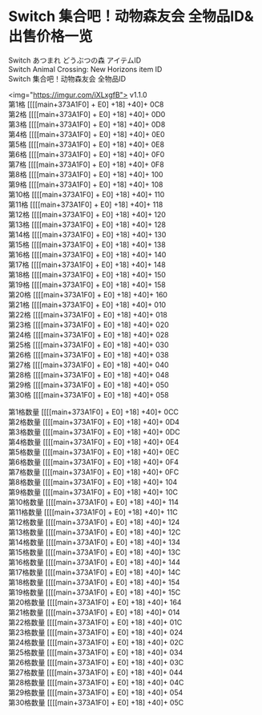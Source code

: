 # Switch 集合吧！动物森友会 全物品ID&出售价格一览
Switch あつまれ どうぶつの森 アイテムID<br>
Switch Animal Crossing: New Horizons item ID<br>
Switch 集合吧！动物森友会 全物品ID<br>

<img="https://imgur.com/iXLxgfB">
v1.1.0<br>
第1格	[[[[main+373A1F0] + E0] +18] +40]+ 0C8<br>
第2格	[[[[main+373A1F0] + E0] +18] +40]+ 0D0<br>
第3格	[[[[main+373A1F0] + E0] +18] +40]+ 0D8<br>
第4格	[[[[main+373A1F0] + E0] +18] +40]+ 0E0<br>
第5格	[[[[main+373A1F0] + E0] +18] +40]+ 0E8<br>
第6格	[[[[main+373A1F0] + E0] +18] +40]+ 0F0<br>
第7格	[[[[main+373A1F0] + E0] +18] +40]+ 0F8<br>
第8格	[[[[main+373A1F0] + E0] +18] +40]+ 100<br>
第9格	[[[[main+373A1F0] + E0] +18] +40]+ 108<br>
第10格	[[[[main+373A1F0] + E0] +18] +40]+ 110<br>
第11格	[[[[main+373A1F0] + E0] +18] +40]+ 118<br>
第12格	[[[[main+373A1F0] + E0] +18] +40]+ 120<br>
第13格	[[[[main+373A1F0] + E0] +18] +40]+ 128<br>
第14格	[[[[main+373A1F0] + E0] +18] +40]+ 130<br>
第15格	[[[[main+373A1F0] + E0] +18] +40]+ 138<br>
第16格	[[[[main+373A1F0] + E0] +18] +40]+ 140<br>
第17格	[[[[main+373A1F0] + E0] +18] +40]+ 148<br>
第18格	[[[[main+373A1F0] + E0] +18] +40]+ 150<br>
第19格	[[[[main+373A1F0] + E0] +18] +40]+ 158<br>
第20格	[[[[main+373A1F0] + E0] +18] +40]+ 160<br>
第21格	[[[[main+373A1F0] + E0] +18] +40]+ 010<br>
第22格	[[[[main+373A1F0] + E0] +18] +40]+ 018<br>
第23格	[[[[main+373A1F0] + E0] +18] +40]+ 020<br>
第24格	[[[[main+373A1F0] + E0] +18] +40]+ 028<br>
第25格	[[[[main+373A1F0] + E0] +18] +40]+ 030<br>
第26格	[[[[main+373A1F0] + E0] +18] +40]+ 038<br>
第27格	[[[[main+373A1F0] + E0] +18] +40]+ 040<br>
第28格	[[[[main+373A1F0] + E0] +18] +40]+ 048<br>
第29格	[[[[main+373A1F0] + E0] +18] +40]+ 050<br>
第30格	[[[[main+373A1F0] + E0] +18] +40]+ 058<br>

第1格数量	[[[[main+373A1F0] + E0] +18] +40]+ 0CC<br>
第2格数量	[[[[main+373A1F0] + E0] +18] +40]+ 0D4<br>
第3格数量	[[[[main+373A1F0] + E0] +18] +40]+ 0DC<br>
第4格数量	[[[[main+373A1F0] + E0] +18] +40]+ 0E4<br>
第5格数量	[[[[main+373A1F0] + E0] +18] +40]+ 0EC<br>
第6格数量	[[[[main+373A1F0] + E0] +18] +40]+ 0F4<br>
第7格数量	[[[[main+373A1F0] + E0] +18] +40]+ 0FC<br>
第8格数量	[[[[main+373A1F0] + E0] +18] +40]+ 104<br>
第9格数量	[[[[main+373A1F0] + E0] +18] +40]+ 10C<br>
第10格数量	[[[[main+373A1F0] + E0] +18] +40]+ 114<br>
第11格数量	[[[[main+373A1F0] + E0] +18] +40]+ 11C<br>
第12格数量	[[[[main+373A1F0] + E0] +18] +40]+ 124<br>
第13格数量	[[[[main+373A1F0] + E0] +18] +40]+ 12C<br>
第14格数量	[[[[main+373A1F0] + E0] +18] +40]+ 134<br>
第15格数量	[[[[main+373A1F0] + E0] +18] +40]+ 13C<br>
第16格数量	[[[[main+373A1F0] + E0] +18] +40]+ 144<br>
第17格数量	[[[[main+373A1F0] + E0] +18] +40]+ 14C<br>
第18格数量	[[[[main+373A1F0] + E0] +18] +40]+ 154<br>
第19格数量	[[[[main+373A1F0] + E0] +18] +40]+ 15C<br>
第20格数量	[[[[main+373A1F0] + E0] +18] +40]+ 164<br>
第21格数量	[[[[main+373A1F0] + E0] +18] +40]+ 014<br>
第22格数量	[[[[main+373A1F0] + E0] +18] +40]+ 01C<br>
第23格数量	[[[[main+373A1F0] + E0] +18] +40]+ 024<br>
第24格数量	[[[[main+373A1F0] + E0] +18] +40]+ 02C<br>
第25格数量	[[[[main+373A1F0] + E0] +18] +40]+ 034<br>
第26格数量	[[[[main+373A1F0] + E0] +18] +40]+ 03C<br>
第27格数量	[[[[main+373A1F0] + E0] +18] +40]+ 044<br>
第28格数量	[[[[main+373A1F0] + E0] +18] +40]+ 04C<br>
第29格数量	[[[[main+373A1F0] + E0] +18] +40]+ 054<br>
第30格数量	[[[[main+373A1F0] + E0] +18] +40]+ 05C<br>
